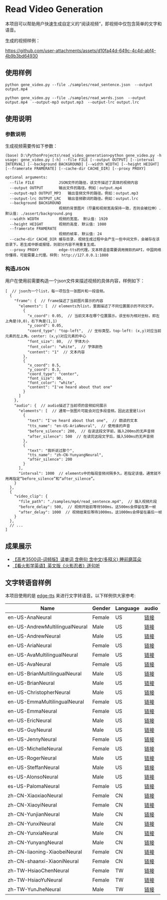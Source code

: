 # Read Video Generation

本项目可以帮助用户快速生成自定义的“阅读视频”，即视频中仅包含简单的文字和语音。

生成的视频样例：



https://github.com/user-attachments/assets/d10fa44d-649c-4c4d-abf4-4b9b3bd64930



## 使用样例

```shell
python gene_video.py --file ./samples/read_sentence.json  --output output.mp4

python gene_video.py --file ./samples/read_words.json  --output output.mp4  --output-mp3 output.mp3  --output-lrc output.lrc
```

## 使用说明

### 参数说明

生成视频需要传如下参数：


```
(base) D:\PythonProjects\read_video_generation>python gene_video.py -h
usage: gene_video.py [-h] --file FILE [--output OUTPUT] [--interval INTERVAL] [--background BACKGROUND] [--width WIDTH] [--height HEIGHT] [--framerate FRAMERATE] [--cache-dir CACHE_DIR] [--proxy PROXY]

optional arguments:
  --file FILE           JSON文件的路径，该文件描述了具体的视频内容
  --output OUTPUT       输出文件的路径。例如：output.mp4
  --output-mp3 OUTPUT_MP3   输出音频文件的路径。例如：output.mp3
  --output-lrc OUTPUT_LRC   输出音频歌词的路径。例如：output.lrc
  --background BACKGROUND
                        视频的背景图片（尽量和视频宽高保持一致，否则会被拉伸）. 默认值: ./assert/background.png
  --width WIDTH         视频的宽度。 默认值: 1920
  --height HEIGHT       视频的高度. 默认值: 1080
  --framerate FRAMERATE
                        视频的帧率. 默认值: 24
  --cache-dir CACHE_DIR 缓存目录. 视频生成过程中会产生一些中间文件，会被存在该目录下。若生成中断或报错，则部分内容不用重复生成。
  --proxy PROXY         edge-tts的代理。文本转语音需要调用微软的API，中国网络你懂得，可能需要上代理。样例: http://127.0.0.1:1080
```

### 构造JSON

用户在使用前需要构造一个json文件来描述视频的具体内容，样例如下：

```json5
[  // json为一个list，每一项包含一张图片和一段音频。
  {
    "frame": {  // frame描述了当前图片展示的内容
      "elements": [  // elements为list，里面描述了不同位置展示的不同文字。
        {
          "x_coord": 0.05,  // 当前文本在哪个位置展示。该坐标为相对坐标，即左上角是(0,0)，右下角是(1,1)
          "y_coord": 0.05,
          "coord_type": "top-left",  // 坐标类型。top-left: (x,y)对应当前元素的左上角。center: (x,y)对应元素的中心
          "font_size": 80,  // 字体大小
          "font_color": "white",  // 字体颜色
          "content": "1"  // 文本内容
        },
        {
          "x_coord": 0.5,
          "y_coord": 0.3,
          "coord_type": "center",
          "font_size": 90,
          "font_color": "white",
          "content": "I've heard about that one"
        }
      ]
    },
    "audio": {  // audio描述了当前项的音频如何展示
      "elements": [  // 通常一张图片可能会对应多段音频。因此这里是list
        {
          "text": "I've heard about that one",  // 朗读的文本
          "tts_name": "en-US-AriaNeural",  // 使用谁的声音
          "before_silence": 200,  // 在读这段文字前，插入200ms的无声音频
          "after_silence": 500  // 在读完这段文字后，插入500ms的无声音频
        },
        {
          "text": "我听说过那个",
          "tts_name": "zh-CN-YunyangNeural",
          "after_silence": 200
        }
      ],
      "interval": 1000  // elements中的每段音频间隔多久。若指定该值，通常就不用再指定“before_silence”和“after_silence”。
    }
  },
  {
    "video_clip": {
      "file_path": "./samples/mp4/read_sentence.mp4",  // 插入视频片段
      "before_delay": 500,  // 视频开始前等待500ms。这500ms会停留在第一帧
      "after_delay": 1000  // 视频结束后等待1000ms。这1000ms会停留在最后一帧
    }
  },
  // ...
]
```

## 成果展示

- [【高考3500词-词频版】读单词 含例句 含中文(多释义) 睡前磨耳朵](https://www.bilibili.com/video/BV1eDAfe9Ezv)
- [【看火影学英语】英文版《火影忍者》逐句听](https://www.bilibili.com/video/BV1jNjJzzEPU)

## 文字转语音样例

本项目使用的是 [edge-tts](https://github.com/rany2/edge-tts) 来进行文字转语音。以下样例供大家参考:

| Name | Gender | Language | audio |
|---------|-----------|------------|-------|
| en-US-AnaNeural | Female | US | [链接](https://raw.githubusercontent.com/iioSnail/read_video_generation/main/samples/tts/en-US-AnaNeural.mp3) |
| en-US-AndrewMultilingualNeural | Male | US | [链接](https://raw.githubusercontent.com/iioSnail/read_video_generation/main/samples/tts/en-US-AndrewMultilingualNeural.mp3) |
| en-US-AndrewNeural | Male | US | [链接](https://raw.githubusercontent.com/iioSnail/read_video_generation/main/samples/tts/en-US-AndrewNeural.mp3) |
| en-US-AriaNeural | Female | US | [链接](https://raw.githubusercontent.com/iioSnail/read_video_generation/main/samples/tts/en-US-AriaNeural.mp3) |
| en-US-AvaMultilingualNeural | Female | US | [链接](https://raw.githubusercontent.com/iioSnail/read_video_generation/main/samples/tts/en-US-AvaMultilingualNeural.mp3) |
| en-US-AvaNeural | Female | US | [链接](https://raw.githubusercontent.com/iioSnail/read_video_generation/main/samples/tts/en-US-AvaNeural.mp3) |
| en-US-BrianMultilingualNeural | Male | US | [链接](https://raw.githubusercontent.com/iioSnail/read_video_generation/main/samples/tts/en-US-BrianMultilingualNeural.mp3) |
| en-US-BrianNeural | Male | US | [链接](https://raw.githubusercontent.com/iioSnail/read_video_generation/main/samples/tts/en-US-BrianNeural.mp3) |
| en-US-ChristopherNeural | Male | US | [链接](https://raw.githubusercontent.com/iioSnail/read_video_generation/main/samples/tts/en-US-ChristopherNeural.mp3) |
| en-US-EmmaMultilingualNeural | Female | US | [链接](https://raw.githubusercontent.com/iioSnail/read_video_generation/main/samples/tts/en-US-EmmaMultilingualNeural.mp3) |
| en-US-EmmaNeural | Female | US | [链接](https://raw.githubusercontent.com/iioSnail/read_video_generation/main/samples/tts/en-US-EmmaNeural.mp3) |
| en-US-EricNeural | Male | US | [链接](https://raw.githubusercontent.com/iioSnail/read_video_generation/main/samples/tts/en-US-EricNeural.mp3) |
| en-US-GuyNeural | Male | US | [链接](https://raw.githubusercontent.com/iioSnail/read_video_generation/main/samples/tts/en-US-GuyNeural.mp3) |
| en-US-JennyNeural | Female | US | [链接](https://raw.githubusercontent.com/iioSnail/read_video_generation/main/samples/tts/en-US-JennyNeural.mp3) |
| en-US-MichelleNeural | Female | US | [链接](https://raw.githubusercontent.com/iioSnail/read_video_generation/main/samples/tts/en-US-MichelleNeural.mp3) |
| en-US-RogerNeural | Male | US | [链接](https://raw.githubusercontent.com/iioSnail/read_video_generation/main/samples/tts/en-US-RogerNeural.mp3) |
| en-US-SteffanNeural | Male | US | [链接](https://raw.githubusercontent.com/iioSnail/read_video_generation/main/samples/tts/en-US-SteffanNeural.mp3) |
| es-US-AlonsoNeural | Male | US | [链接](https://raw.githubusercontent.com/iioSnail/read_video_generation/main/samples/tts/es-US-AlonsoNeural.mp3) |
| es-US-PalomaNeural | Female | US | [链接](https://raw.githubusercontent.com/iioSnail/read_video_generation/main/samples/tts/es-US-PalomaNeural.mp3) |
| zh-CN-XiaoxiaoNeural | Female | CN | [链接](https://raw.githubusercontent.com/iioSnail/read_video_generation/main/samples/tts/zh-CN-XiaoxiaoNeural.mp3) |
| zh-CN-XiaoyiNeural | Female | CN | [链接](https://raw.githubusercontent.com/iioSnail/read_video_generation/main/samples/tts/zh-CN-XiaoyiNeural.mp3) |
| zh-CN-YunjianNeural | Male | CN | [链接](https://raw.githubusercontent.com/iioSnail/read_video_generation/main/samples/tts/zh-CN-YunjianNeural.mp3) |
| zh-CN-YunxiNeural | Male | CN | [链接](https://raw.githubusercontent.com/iioSnail/read_video_generation/main/samples/tts/zh-CN-YunxiNeural.mp3) |
| zh-CN-YunxiaNeural | Male | CN | [链接](https://raw.githubusercontent.com/iioSnail/read_video_generation/main/samples/tts/zh-CN-YunxiaNeural.mp3) |
| zh-CN-YunyangNeural | Male | CN | [链接](https://raw.githubusercontent.com/iioSnail/read_video_generation/main/samples/tts/zh-CN-YunyangNeural.mp3) |
| zh-CN-liaoning-XiaobeiNeural | Female | CN | [链接](https://raw.githubusercontent.com/iioSnail/read_video_generation/main/samples/tts/zh-CN-liaoning-XiaobeiNeural.mp3) |
| zh-CN-shaanxi-XiaoniNeural | Female | CN | [链接](https://raw.githubusercontent.com/iioSnail/read_video_generation/main/samples/tts/zh-CN-shaanxi-XiaoniNeural.mp3) |
| zh-TW-HsiaoChenNeural | Female | TW | [链接](https://raw.githubusercontent.com/iioSnail/read_video_generation/main/samples/tts/zh-TW-HsiaoChenNeural.mp3) |
| zh-TW-HsiaoYuNeural | Female | TW | [链接](https://raw.githubusercontent.com/iioSnail/read_video_generation/main/samples/tts/zh-TW-HsiaoYuNeural.mp3) |
| zh-TW-YunJheNeural | Male | TW | [链接](https://raw.githubusercontent.com/iioSnail/read_video_generation/main/samples/tts/zh-TW-YunJheNeural.mp3)
